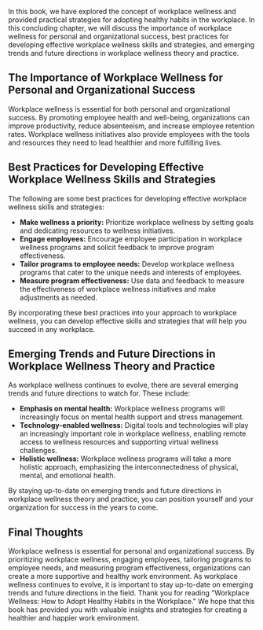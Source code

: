 
In this book, we have explored the concept of workplace wellness and provided practical strategies for adopting healthy habits in the workplace. In this concluding chapter, we will discuss the importance of workplace wellness for personal and organizational success, best practices for developing effective workplace wellness skills and strategies, and emerging trends and future directions in workplace wellness theory and practice.

The Importance of Workplace Wellness for Personal and Organizational Success
----------------------------------------------------------------------------

Workplace wellness is essential for both personal and organizational success. By promoting employee health and well-being, organizations can improve productivity, reduce absenteeism, and increase employee retention rates. Workplace wellness initiatives also provide employees with the tools and resources they need to lead healthier and more fulfilling lives.

Best Practices for Developing Effective Workplace Wellness Skills and Strategies
--------------------------------------------------------------------------------

The following are some best practices for developing effective workplace wellness skills and strategies:

* **Make wellness a priority:** Prioritize workplace wellness by setting goals and dedicating resources to wellness initiatives.
* **Engage employees:** Encourage employee participation in workplace wellness programs and solicit feedback to improve program effectiveness.
* **Tailor programs to employee needs:** Develop workplace wellness programs that cater to the unique needs and interests of employees.
* **Measure program effectiveness:** Use data and feedback to measure the effectiveness of workplace wellness initiatives and make adjustments as needed.

By incorporating these best practices into your approach to workplace wellness, you can develop effective skills and strategies that will help you succeed in any workplace.

Emerging Trends and Future Directions in Workplace Wellness Theory and Practice
-------------------------------------------------------------------------------

As workplace wellness continues to evolve, there are several emerging trends and future directions to watch for. These include:

* **Emphasis on mental health:** Workplace wellness programs will increasingly focus on mental health support and stress management.
* **Technology-enabled wellness:** Digital tools and technologies will play an increasingly important role in workplace wellness, enabling remote access to wellness resources and supporting virtual wellness challenges.
* **Holistic wellness:** Workplace wellness programs will take a more holistic approach, emphasizing the interconnectedness of physical, mental, and emotional health.

By staying up-to-date on emerging trends and future directions in workplace wellness theory and practice, you can position yourself and your organization for success in the years to come.

Final Thoughts
--------------

Workplace wellness is essential for personal and organizational success. By prioritizing workplace wellness, engaging employees, tailoring programs to employee needs, and measuring program effectiveness, organizations can create a more supportive and healthy work environment. As workplace wellness continues to evolve, it is important to stay up-to-date on emerging trends and future directions in the field. Thank you for reading "Workplace Wellness: How to Adopt Healthy Habits in the Workplace." We hope that this book has provided you with valuable insights and strategies for creating a healthier and happier work environment.


